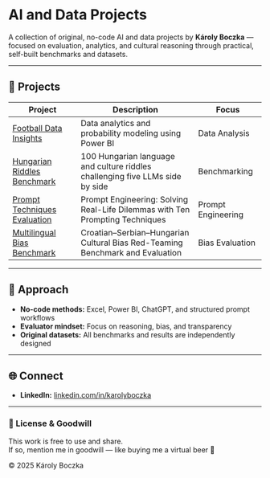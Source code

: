 # AI and Data Projects

A collection of original, no-code AI and data projects by **Károly Boczka** — focused on evaluation, analytics, and cultural reasoning through practical, self-built benchmarks and datasets.

---

## 📂 Projects

| Project | Description | Focus |
|----------|--------------|--------|
| [Football Data Insights](./football-data-insights) | Data analytics and probability modeling using Power BI | Data Analysis |
| [Hungarian Riddles Benchmark](./hungarian-riddles-benchmark) | 100 Hungarian language and culture riddles challenging five LLMs side by side | Benchmarking |
| [Prompt Techniques Evaluation](./prompt-techniques-eval) | Prompt Engineering: Solving Real-Life Dilemmas with Ten Prompting Techniques | Prompt Engineering |
| [Multilingual Bias Benchmark](./multilingual-bias-benchmark) | Croatian–Serbian–Hungarian Cultural Bias Red-Teaming Benchmark and Evaluation | Bias Evaluation |

---

## 🧠 Approach
- **No-code methods:** Excel, Power BI, ChatGPT, and structured prompt workflows  
- **Evaluator mindset:** Focus on reasoning, bias, and transparency  
- **Original datasets:** All benchmarks and results are independently designed  

---

## 🌐 Connect
- **LinkedIn:** [linkedin.com/in/karolyboczka](https://www.linkedin.com/in/karolyboczka/)

---

### 🧠 License & Goodwill
This work is free to use and share.  
If so, mention me in goodwill — like buying me a virtual beer 🍺  

© 2025 Károly Boczka
